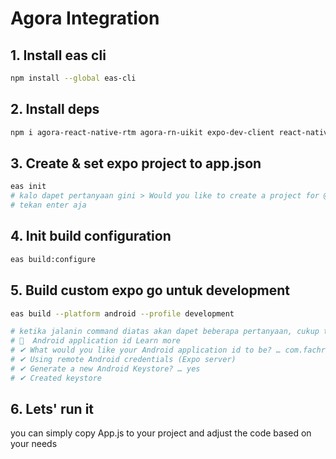 # Agora Integration


## 1. Install eas cli

```bash
npm install --global eas-cli
```

## 2. Install deps

```bash
npm i agora-react-native-rtm agora-rn-uikit expo-dev-client react-native-agora
```

## 3. Create & set expo project to app.json

```bash
eas init
# kalo dapet pertanyaan gini > Would you like to create a project for @fachrihawari/hck-55-agora-2? › (Y/n)
# tekan enter aja
```

## 4. Init build configuration

```bash
eas build:configure
```

## 5. Build custom expo go untuk development

```bash
eas build --platform android --profile development

# ketika jalanin command diatas akan dapet beberapa pertanyaan, cukup teken enter enter aja
# 📝  Android application id Learn more
# ✔ What would you like your Android application id to be? … com.fachrihawari.hck55agora2
# ✔ Using remote Android credentials (Expo server)
# ✔ Generate a new Android Keystore? … yes
# ✔ Created keystore

```

## 6. Lets' run it

you can simply copy App.js to your project and adjust the code based on your needs

